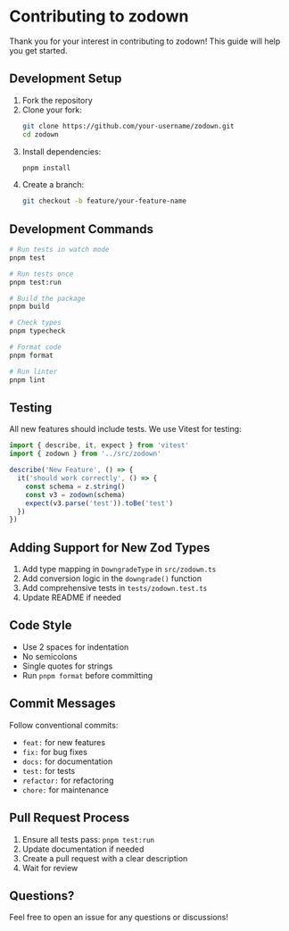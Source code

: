 # Contributing to zodown

Thank you for your interest in contributing to zodown! This guide will help you get started.

## Development Setup

1. Fork the repository
2. Clone your fork:
   ```bash
   git clone https://github.com/your-username/zodown.git
   cd zodown
   ```
3. Install dependencies:
   ```bash
   pnpm install
   ```
4. Create a branch:
   ```bash
   git checkout -b feature/your-feature-name
   ```

## Development Commands

```bash
# Run tests in watch mode
pnpm test

# Run tests once
pnpm test:run

# Build the package
pnpm build

# Check types
pnpm typecheck

# Format code
pnpm format

# Run linter
pnpm lint
```

## Testing

All new features should include tests. We use Vitest for testing:

```typescript
import { describe, it, expect } from 'vitest'
import { zodown } from '../src/zodown'

describe('New Feature', () => {
  it('should work correctly', () => {
    const schema = z.string()
    const v3 = zodown(schema)
    expect(v3.parse('test')).toBe('test')
  })
})
```

## Adding Support for New Zod Types

1. Add type mapping in `DowngradeType` in `src/zodown.ts`
2. Add conversion logic in the `downgrade()` function
3. Add comprehensive tests in `tests/zodown.test.ts`
4. Update README if needed

## Code Style

- Use 2 spaces for indentation
- No semicolons
- Single quotes for strings
- Run `pnpm format` before committing

## Commit Messages

Follow conventional commits:

- `feat:` for new features
- `fix:` for bug fixes
- `docs:` for documentation
- `test:` for tests
- `refactor:` for refactoring
- `chore:` for maintenance

## Pull Request Process

1. Ensure all tests pass: `pnpm test:run`
2. Update documentation if needed
3. Create a pull request with a clear description
4. Wait for review

## Questions?

Feel free to open an issue for any questions or discussions!
